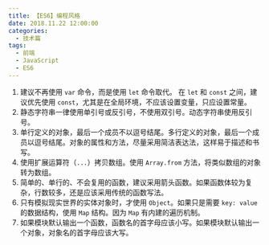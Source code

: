 ```yaml
---
title: 【ES6】编程风格
date: 2018.11.22 12:00:00
categories:
  - 技术篇
tags:
  - 前端
  - JavaScript
  - ES6
---
```


1. 建议不再使用 `var` 命令，而是使用 `let` 命令取代。 在 `let` 和 `const` 之间，建议优先使用 `const`，尤其是在全局环境，不应该设置变量，只应设置常量。
2. 静态字符串一律使用单引号或反引号，不使用双引号。动态字符串使用反引号。
3. 单行定义的对象，最后一个成员不以逗号结尾。多行定义的对象，最后一个成员以逗号结尾。对象的属性和方法，尽量采用简洁表达法，这样易于描述和书写。
4. 使用扩展运算符（`...`）拷贝数组。使用 `Array.from` 方法，将类似数组的对象转为数组。
5. 简单的、单行的、不会复用的函数，建议采用箭头函数。如果函数体较为复杂，行数较多，还是应该采用传统的函数写法。
6. 只有模拟现实世界的实体对象时，才使用 `Object`。如果只是需要 `key: value` 的数据结构，使用 `Map` 结构。因为 `Map` 有内建的遍历机制。
7. 如果模块默认输出一个函数，函数名的首字母应该小写。如果模块默认输出一个对象，对象名的首字母应该大写。
